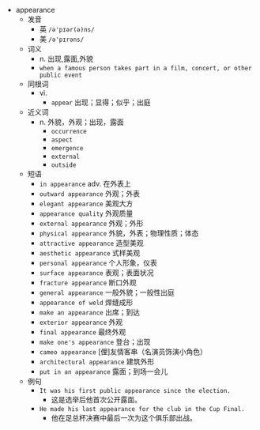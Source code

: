 - appearance
  - 发音
    - 英 `/ə'pɪər(ə)ns/`
    - 美 `/ə'pɪrəns/`
  - 词义
    - n. 出现,露面,外貌
    - `when a famous person takes part in a film, concert, or other public event`
  - 同根词
    - vi.
      - `appear` 出现；显得；似乎；出庭
  - 近义词
    - n. 外貌，外观；出现，露面
      - `occurrence`
      - `aspect`
      - `emergence`
      - `external`
      - `outside`
  - 短语
    - `in appearance` adv. 在外表上 
    - `outward appearance` 外观；外表 
    - `elegant appearance` 美观大方 
    - `appearance quality` 外观质量 
    - `external appearance` 外观；外形 
    - `physical appearance` 外貌，外表；物理性质；体态 
    - `attractive appearance` 造型美观 
    - `aesthetic appearance` 式样美观 
    - `personal appearance` 个人形象，仪表 
    - `surface appearance` 表观；表面状况 
    - `fracture appearance` 断口外观 
    - `general appearance` 一般外貌；一般性出庭 
    - `appearance of weld` 焊缝成形 
    - `make an appearance` 出席；到达 
    - `exterior appearance` 外观 
    - `final appearance` 最终外观 
    - `make one's appearance` 登台；出现 
    - `cameo appearance` [俚]友情客串（名演员饰演小角色） 
    - `architectural appearance` 建筑外形 
    - `put in an appearance` 露面；到场一会儿 
  - 例句
    - `It was his first public appearance since the election.`
      - 这是选举后他首次公开露面。
    - `He made his last appearance for the club in the Cup Final.`
      - 他在足总杯决赛中最后一次为这个俱乐部出战。


